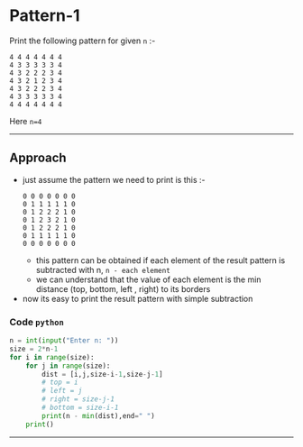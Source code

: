# Pattern-1

Print the following pattern for given `n` :-

```
4 4 4 4 4 4 4 
4 3 3 3 3 3 4 
4 3 2 2 2 3 4 
4 3 2 1 2 3 4 
4 3 2 2 2 3 4 
4 3 3 3 3 3 4 
4 4 4 4 4 4 4 
```
Here `n=4`

---

## Approach

- just assume the pattern we need to print is this :-
  ```
  0 0 0 0 0 0 0 
  0 1 1 1 1 1 0 
  0 1 2 2 2 1 0 
  0 1 2 3 2 1 0 
  0 1 2 2 2 1 0 
  0 1 1 1 1 1 0 
  0 0 0 0 0 0 0
  ``` 
  - this pattern can be obtained if each element of the result pattern is subtracted with n, `n - each element`
  - we can understand that the value of each element is the min distance (top, bottom, left , right) to its borders
- now its easy to print the result pattern with simple subtraction

### Code `python`

```python
n = int(input("Enter n: "))
size = 2*n-1
for i in range(size):
    for j in range(size):
        dist = [i,j,size-i-1,size-j-1]
        # top = i
        # left = j
        # right = size-j-1
        # bottom = size-i-1
        print(n - min(dist),end=" ")
    print()
```
---
